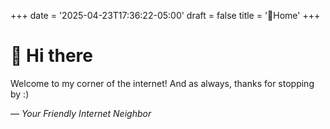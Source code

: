 +++
date = '2025-04-23T17:36:22-05:00'
draft = false
title = '👋Home'
+++
# 👋 Hi there

Welcome to my corner of the internet! And as always, thanks for stopping by :)

— *Your Friendly Internet Neighbor*

